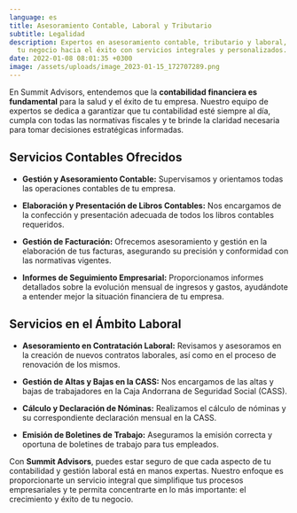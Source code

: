 ```yaml
---
language: es
title: Asesoramiento Contable, Laboral y Tributario
subtitle: Legalidad
description: Expertos en asesoramiento contable, tributario y laboral, guiando
  tu negocio hacia el éxito con servicios integrales y personalizados.
date: 2022-01-08 08:01:35 +0300
image: /assets/uploads/image_2023-01-15_172707289.png
---
```

En Summit Advisors, entendemos que la **contabilidad financiera es fundamental** para la salud y el éxito de tu empresa. Nuestro equipo de expertos se dedica a garantizar que tu contabilidad esté siempre al día, cumpla con todas las normativas fiscales y te brinde la claridad necesaria para tomar decisiones estratégicas informadas.

## **Servicios Contables Ofrecidos**

- **Gestión y Asesoramiento Contable:** Supervisamos y orientamos todas las operaciones contables de tu empresa.
  
- **Elaboración y Presentación de Libros Contables:** Nos encargamos de la confección y presentación adecuada de todos los libros contables requeridos.
  
- **Gestión de Facturación:** Ofrecemos asesoramiento y gestión en la elaboración de tus facturas, asegurando su precisión y conformidad con las normativas vigentes.
  
- **Informes de Seguimiento Empresarial:** Proporcionamos informes detallados sobre la evolución mensual de ingresos y gastos, ayudándote a entender mejor la situación financiera de tu empresa.

## **Servicios en el Ámbito Laboral**

- **Asesoramiento en Contratación Laboral:** Revisamos y asesoramos en la creación de nuevos contratos laborales, así como en el proceso de renovación de los mismos.
  
- **Gestión de Altas y Bajas en la CASS:** Nos encargamos de las altas y bajas de trabajadores en la Caja Andorrana de Seguridad Social (CASS).
  
- **Cálculo y Declaración de Nóminas:** Realizamos el cálculo de nóminas y su correspondiente declaración mensual en la CASS.
  
- **Emisión de Boletines de Trabajo:** Aseguramos la emisión correcta y oportuna de boletines de trabajo para tus empleados.

Con **Summit Advisors**, puedes estar seguro de que cada aspecto de tu contabilidad y gestión laboral está en manos expertas. Nuestro enfoque es proporcionarte un servicio integral que simplifique tus procesos empresariales y te permita concentrarte en lo más importante: el crecimiento y éxito de tu negocio.

